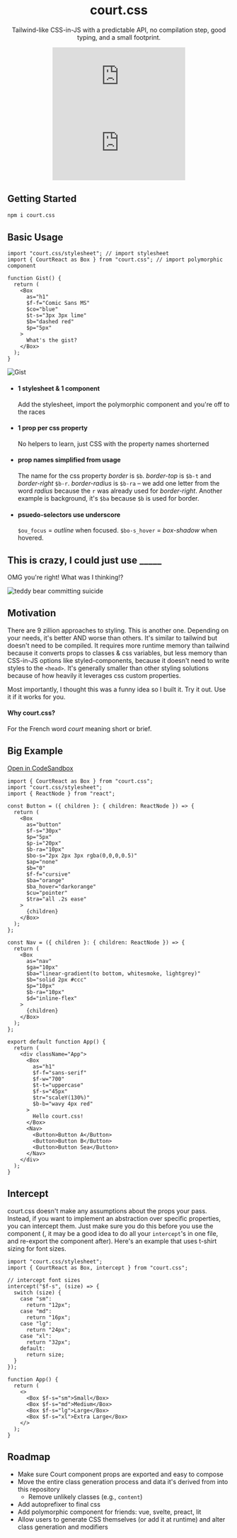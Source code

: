 <div align="center">
  
# court.css

Tailwind-like CSS-in-JS with a predictable API, no compilation step, good typing, and a small footprint.
  
![npm](https://img.shields.io/npm/v/court.css)
![npm bundle size](https://img.shields.io/bundlephobia/min/court.css)
  
</div>

## Getting Started

```bash
npm i court.css
```

## Basic Usage

```tsx
import "court.css/stylesheet"; // import stylesheet
import { CourtReact as Box } from "court.css"; // import polymorphic component

function Gist() {
  return (
    <Box
      as="h1"
      $f-f="Comic Sans MS"
      $co="blue"
      $t-s="3px 3px lime"
      $b="dashed red"
      $p="5px"
    >
      What's the gist?
    </Box>
  );
}
```

![Gist](https://i.ibb.co/dMbyLV2/Screen-Shot-2022-01-30-at-12-53-23-PM.png)

- #### 1 stylesheet & 1 component
  Add the stylesheet, import the polymorphic component and you're off to the races
- #### 1 prop per css property
  No helpers to learn, just CSS with the property names shorterned
- #### prop names simplified from usage
  The name for the css property _border_ is `$b`. _border-top_ is `$b-t` and _border-right_ `$b-r`. _border-radius_ is `$b-ra` – we add one letter from the word _radius_ because the `r` was already used for _border-right_. Another example is background, it's `$ba` because `$b` is used for border.
- #### psuedo-selectors use underscore 
  `$ou_focus` = _outline_ when focused. `$bo-s_hover` = _box-shadow_ when hovered.
  
## This is crazy, I could just use _____

OMG you're right! What was I thinking!?

![teddy bear committing suicide](https://media0.giphy.com/media/vkwAeqMEUSaoU/giphy.gif?cid=ecf05e47ebd1a1jwry1bm2h6b354kegtp9poux67jg77vbfo&rid=giphy.gif&ct=g)

## Motivation

There are 9 zillion approaches to styling. This is another one. Depending on your needs, it's better AND worse than others. It's similar to tailwind but doesn't need to be compiled. It requires more runtime memory than tailwind because it converts props to classes & css variables, but less memory than CSS-in-JS options like styled-components, because it doesn't need to write styles to the `<head>`. It's generally smaller than other styling solutions because of how heavily it leverages css custom properties.

Most importantly, I thought this was a funny idea so I built it. Try it out. Use it if it works for you.

#### Why court.css?

For the French word _court_ meaning short or brief.

## Big Example

[Open in CodeSandbox](https://codesandbox.io/s/court-css-example-uudxu?file=/src/App.tsx)

```tsx
import { CourtReact as Box } from "court.css";
import "court.css/stylesheet";
import { ReactNode } from "react";

const Button = ({ children }: { children: ReactNode }) => {
  return (
    <Box
      as="button"
      $f-s="30px"
      $p="5px"
      $p-i="20px"
      $b-ra="10px"
      $bo-s="2px 2px 3px rgba(0,0,0,0.5)"
      $ap="none"
      $b="0"
      $f-f="cursive"
      $ba="orange"
      $ba_hover="darkorange"
      $cu="pointer"
      $tra="all .2s ease"
    >
      {children}
    </Box>
  );
};

const Nav = ({ children }: { children: ReactNode }) => {
  return (
    <Box
      as="nav"
      $ga="10px"
      $ba="linear-gradient(to bottom, whitesmoke, lightgrey)"
      $b="solid 2px #ccc"
      $p="10px"
      $b-ra="10px"
      $d="inline-flex"
    >
      {children}
    </Box>
  );
};

export default function App() {
  return (
    <div className="App">
      <Box
        as="h1"
        $f-f="sans-serif"
        $f-w="700"
        $t-t="uppercase"
        $f-s="45px"
        $tr="scaleY(130%)"
        $b-b="wavy 4px red"
      >
        Hello court.css!
      </Box>
      <Nav>
        <Button>Button A</Button>
        <Button>Button B</Button>
        <Button>Button Sea</Button>
      </Nav>
    </div>
  );
}
```

## Intercept

court.css doesn't make any assumptions about the props your pass. Instead, if you want to implement an abstraction over specific properties, you can intercept them. Just make sure you do this before you use the component (, it may be a good idea to do all your `intercept`'s in one file, and re-export the component after). Here's an example that uses t-shirt sizing for font sizes.

```tsx
import "court.css/stylesheet";
import { CourtReact as Box, intercept } from "court.css";

// intercept font sizes
intercept("$f-s", (size) => {
  switch (size) {
    case "sm":
      return "12px";
    case "md":
      return "16px";
    case "lg":
      return "24px";
    case "xl":
      return "32px";
    default:
      return size;
  }
});

function App() {
  return (
    <>
      <Box $f-s="sm">Small</Box>
      <Box $f-s="md">Medium</Box>
      <Box $f-s="lg">Large</Box>
      <Box $f-s="xl">Extra Large</Box>
    </>
  );
}
```

## Roadmap

- Make sure Court component props are exported and easy to compose
- Move the entire class generation process and data it's derived from into this repository
  - Remove unlikely classes (e.g., `content`)
- Add autoprefixer to final css
- Add polymorphic component for friends: vue, svelte, preact, lit
- Allow users to generate CSS themselves (or add it at runtime) and alter class generation and modifiers
